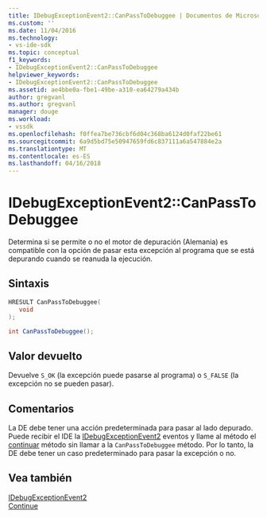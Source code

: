 ```yaml
---
title: IDebugExceptionEvent2::CanPassToDebuggee | Documentos de Microsoft
ms.custom: ''
ms.date: 11/04/2016
ms.technology:
- vs-ide-sdk
ms.topic: conceptual
f1_keywords:
- IDebugExceptionEvent2::CanPassToDebuggee
helpviewer_keywords:
- IDebugExceptionEvent2::CanPassToDebuggee
ms.assetid: ae4bbe0a-fbe1-49be-a310-ea64279a434b
author: gregvanl
ms.author: gregvanl
manager: douge
ms.workload:
- vssdk
ms.openlocfilehash: f0ffea7be736cbf6d04c368ba6124d0faf22be61
ms.sourcegitcommit: 6a9d5bd75e50947659fd6c837111a6a547884e2a
ms.translationtype: MT
ms.contentlocale: es-ES
ms.lasthandoff: 04/16/2018
---
```

# <a name="idebugexceptionevent2canpasstodebuggee"></a>IDebugExceptionEvent2::CanPassToDebuggee
Determina si se permite o no el motor de depuración (Alemania) es compatible con la opción de pasar esta excepción al programa que se está depurando cuando se reanuda la ejecución.  
  
## <a name="syntax"></a>Sintaxis  
  
```cpp  
HRESULT CanPassToDebuggee(  
   void  
);  
```  
  
```csharp  
int CanPassToDebuggee();  
```  
  
## <a name="return-value"></a>Valor devuelto  
 Devuelve `S_OK` (la excepción puede pasarse al programa) o `S_FALSE` (la excepción no se pueden pasar).  
  
## <a name="remarks"></a>Comentarios  
 La DE debe tener una acción predeterminada para pasar al lado depurado. Puede recibir el IDE la [IDebugExceptionEvent2](../../../extensibility/debugger/reference/idebugexceptionevent2.md) eventos y llame al método el [continuar](../../../extensibility/debugger/reference/idebugprocess3-continue.md) método sin llamar a la `CanPassToDebuggee` método. Por lo tanto, la DE debe tener un caso predeterminado para pasar la excepción o no.  
  
## <a name="see-also"></a>Vea también  
 [IDebugExceptionEvent2](../../../extensibility/debugger/reference/idebugexceptionevent2.md)   
 [Continue](../../../extensibility/debugger/reference/idebugprocess3-continue.md)